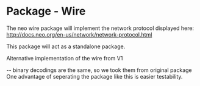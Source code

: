 # Package - Wire


The neo wire package will implement the network protocol displayed here: http://docs.neo.org/en-us/network/network-protocol.html

This package will act as a standalone package.


Alternative implementation of the wire from V1


-- binary decodings are the same, so we took them from original package
One advantage of seperating the package like this is easier testability.